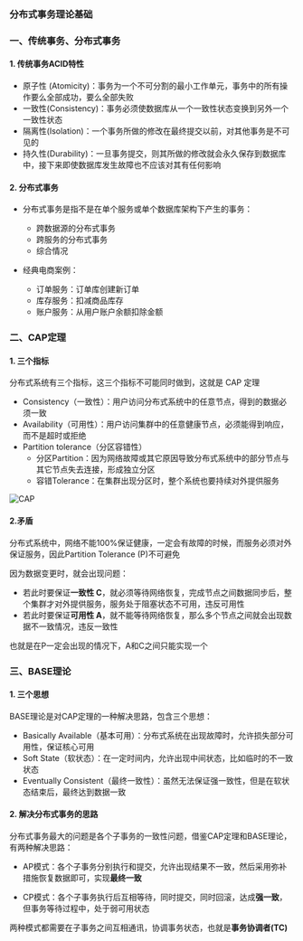 ### 分布式事务理论基础
### 一、传统事务、分布式事务
#### 1. 传统事务ACID特性
* 原子性 (Atomicity)：事务为一个不可分割的最小工作单元，事务中的所有操作要么全部成功，要么全部失败
* 一致性(Consistency)：事务必须使数据库从一个一致性状态变换到另外一个一致性状态
* 隔离性(Isolation)：一个事务所做的修改在最终提交以前，对其他事务是不可见的
* 持久性(Durability)：一旦事务提交，则其所做的修改就会永久保存到数据库中，接下来即使数据库发生故障也不应该对其有任何影响

#### 2. 分布式事务
* 分布式事务是指不是在单个服务或单个数据库架构下产生的事务：
  * 跨数据源的分布式事务
  * 跨服务的分布式事务
  * 综合情况

* 经典电商案例：
    * 订单服务：订单库创建新订单
    * 库存服务：扣减商品库存
    * 账户服务：从用户账户余额扣除金额






### 二、CAP定理
#### 1. 三个指标
分布式系统有三个指标，这三个指标不可能同时做到，这就是 CAP 定理
* Consistency（一致性）：用户访问分布式系统中的任意节点，得到的数据必须一致
* Availability（可用性）：用户访问集群中的任意健康节点，必须能得到响应，而不是超时或拒绝
* Partition tolerance（分区容错性）
  * 分区Partition：因为网络故障或其它原因导致分布式系统中的部分节点与其它节点失去连接，形成独立分区
  * 容错Tolerance：在集群出现分区时，整个系统也要持续对外提供服务

![CAP](https://fgq233.github.io/imgs/springcloud/seata1.png)

#### 2.矛盾
分布式系统中，网络不能100%保证健康，一定会有故障的时候，而服务必须对外保证服务，因此Partition Tolerance (P)不可避免

因为数据变更时，就会出现问题：

* 若此时要保证**一致性 C**，就必须等待网络恢复，完成节点之间数据同步后，整个集群才对外提供服务，服务处于阻塞状态不可用，违反可用性
* 若此时要保证**可用性 A**，就不能等待网络恢复，那么多个节点之间就会出现数据不一致情况，违反一致性

也就是在P一定会出现的情况下，A和C之间只能实现一个





### 三、BASE理论
#### 1. 三个思想
BASE理论是对CAP定理的一种解决思路，包含三个思想：
* Basically Available（基本可用）：分布式系统在出现故障时，允许损失部分可用性，保证核心可用
* Soft State（软状态）：在一定时间内，允许出现中间状态，比如临时的不一致状态
* Eventually Consistent（最终一致性）：虽然无法保证强一致性，但是在软状态结束后，最终达到数据一致

#### 2. 解决分布式事务的思路
分布式事务最大的问题是各个子事务的一致性问题，借鉴CAP定理和BASE理论，有两种解决思路：

* AP模式：各个子事务分别执行和提交，允许出现结果不一致，然后采用弥补措施恢复数据即可，实现**最终一致**

* CP模式：各个子事务执行后互相等待，同时提交，同时回滚，达成**强一致**，但事务等待过程中，处于弱可用状态

两种模式都需要在子事务之间互相通讯，协调事务状态，也就是**事务协调者(TC)**






